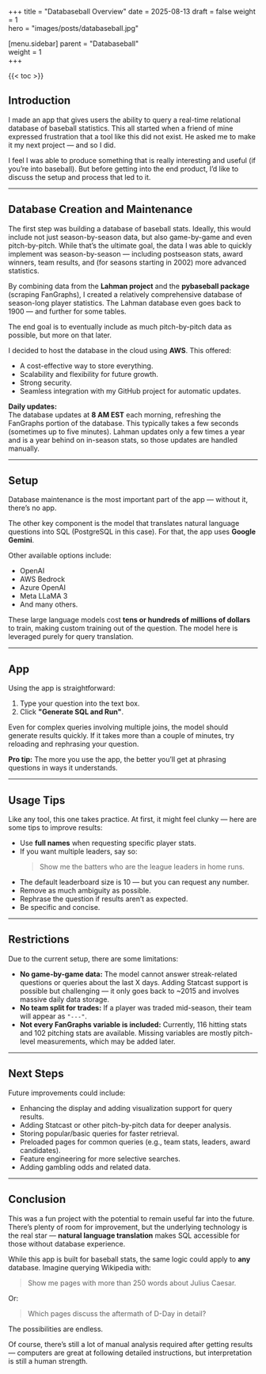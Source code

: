 +++
title = "Databaseball Overview"
date = 2025-08-13
draft = false
weight = 1                      
hero = "images/posts/databaseball.jpg"

[menu.sidebar]
parent = "Databaseball"            
weight = 1                        
+++

{{< toc >}}

## Introduction

I made an app that gives users the ability to query a real-time relational database of baseball statistics. This all started when a friend of mine expressed frustration that a tool like this did not exist. He asked me to make it my next project — and so I did.  

I feel I was able to produce something that is really interesting and useful (if you’re into baseball). But before getting into the end product, I’d like to discuss the setup and process that led to it.

---

## Database Creation and Maintenance

The first step was building a database of baseball stats. Ideally, this would include not just season-by-season data, but also game-by-game and even pitch-by-pitch. While that’s the ultimate goal, the data I was able to quickly implement was season-by-season — including postseason stats, award winners, team results, and (for seasons starting in 2002) more advanced statistics.  

By combining data from the **Lahman project** and the **pybaseball package** (scraping FanGraphs), I created a relatively comprehensive database of season-long player statistics. The Lahman database even goes back to 1900 — and further for some tables.  

The end goal is to eventually include as much pitch-by-pitch data as possible, but more on that later.

I decided to host the database in the cloud using **AWS**. This offered:

- A cost-effective way to store everything.
- Scalability and flexibility for future growth.
- Strong security.
- Seamless integration with my GitHub project for automatic updates.

**Daily updates:**  
The database updates at **8 AM EST** each morning, refreshing the FanGraphs portion of the database. This typically takes a few seconds (sometimes up to five minutes). Lahman updates only a few times a year and is a year behind on in-season stats, so those updates are handled manually.

---

## Setup

Database maintenance is the most important part of the app — without it, there’s no app.  

The other key component is the model that translates natural language questions into SQL (PostgreSQL in this case). For that, the app uses **Google Gemini**.  

Other available options include:

- OpenAI  
- AWS Bedrock  
- Azure OpenAI  
- Meta LLaMA 3  
- And many others.

These large language models cost **tens or hundreds of millions of dollars** to train, making custom training out of the question. The model here is leveraged purely for query translation.

---

## App

Using the app is straightforward:

1. Type your question into the text box.  
2. Click **"Generate SQL and Run"**.  

Even for complex queries involving multiple joins, the model should generate results quickly. If it takes more than a couple of minutes, try reloading and rephrasing your question.  

**Pro tip:** The more you use the app, the better you’ll get at phrasing questions in ways it understands.

---

## Usage Tips

Like any tool, this one takes practice. At first, it might feel clunky — here are some tips to improve results:

- Use **full names** when requesting specific player stats.  
- If you want multiple leaders, say so:  
  > Show me the batters who are the league leaders in home runs.  
- The default leaderboard size is 10 — but you can request any number.  
- Remove as much ambiguity as possible.  
- Rephrase the question if results aren’t as expected.  
- Be specific and concise.

---

## Restrictions

Due to the current setup, there are some limitations:

- **No game-by-game data:** The model cannot answer streak-related questions or queries about the last X days. Adding Statcast support is possible but challenging — it only goes back to ~2015 and involves massive daily data storage.
- **No team split for trades:** If a player was traded mid-season, their team will appear as `"---"`.  
- **Not every FanGraphs variable is included:** Currently, 116 hitting stats and 102 pitching stats are available. Missing variables are mostly pitch-level measurements, which may be added later.

---

## Next Steps

Future improvements could include:

- Enhancing the display and adding visualization support for query results.  
- Adding Statcast or other pitch-by-pitch data for deeper analysis.  
- Storing popular/basic queries for faster retrieval.  
- Preloaded pages for common queries (e.g., team stats, leaders, award candidates).  
- Feature engineering for more selective searches.  
- Adding gambling odds and related data.

---

## Conclusion

This was a fun project with the potential to remain useful far into the future. There’s plenty of room for improvement, but the underlying technology is the real star — **natural language translation** makes SQL accessible for those without database experience.

While this app is built for baseball stats, the same logic could apply to **any** database. Imagine querying Wikipedia with:  

> Show me pages with more than 250 words about Julius Caesar.  

Or:  

> Which pages discuss the aftermath of D-Day in detail?  

The possibilities are endless.  

Of course, there’s still a lot of manual analysis required after getting results — computers are great at following detailed instructions, but interpretation is still a human strength.

